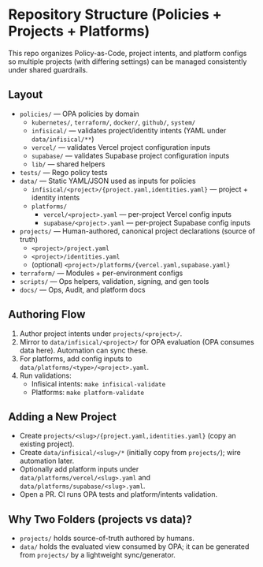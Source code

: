 # Repository Structure (Policies + Projects + Platforms)

This repo organizes Policy-as-Code, project intents, and platform configs so multiple projects (with differing settings) can be managed consistently under shared guardrails.

## Layout

- `policies/` — OPA policies by domain
  - `kubernetes/`, `terraform/`, `docker/`, `github/`, `system/`
  - `infisical/` — validates project/identity intents (YAML under `data/infisical/**`)
  - `vercel/` — validates Vercel project configuration inputs
  - `supabase/` — validates Supabase project configuration inputs
  - `lib/` — shared helpers
- `tests/` — Rego policy tests
- `data/` — Static YAML/JSON used as inputs for policies
  - `infisical/<project>/{project.yaml,identities.yaml}` — project + identity intents
  - `platforms/`
    - `vercel/<project>.yaml` — per-project Vercel config inputs
    - `supabase/<project>.yaml` — per-project Supabase config inputs
- `projects/` — Human-authored, canonical project declarations (source of truth)
  - `<project>/project.yaml`
  - `<project>/identities.yaml`
  - (optional) `<project>/platforms/{vercel.yaml,supabase.yaml}`
- `terraform/` — Modules + per-environment configs
- `scripts/` — Ops helpers, validation, signing, and gen tools
- `docs/` — Ops, Audit, and platform docs

## Authoring Flow

1. Author project intents under `projects/<project>/`.
2. Mirror to `data/infisical/<project>/` for OPA evaluation (OPA consumes data here). Automation can sync these.
3. For platforms, add config inputs to `data/platforms/<type>/<project>.yaml`.
4. Run validations:
   - Infisical intents: `make infisical-validate`
   - Platforms: `make platform-validate`

## Adding a New Project

- Create `projects/<slug>/{project.yaml,identities.yaml}` (copy an existing project).
- Create `data/infisical/<slug>/*` (initially copy from `projects/`); wire automation later.
- Optionally add platform inputs under `data/platforms/vercel/<slug>.yaml` and `data/platforms/supabase/<slug>.yaml`.
- Open a PR. CI runs OPA tests and platform/intents validation.

## Why Two Folders (projects vs data)?

- `projects/` holds source-of-truth authored by humans.
- `data/` holds the evaluated view consumed by OPA; it can be generated from `projects/` by a lightweight sync/generator.

